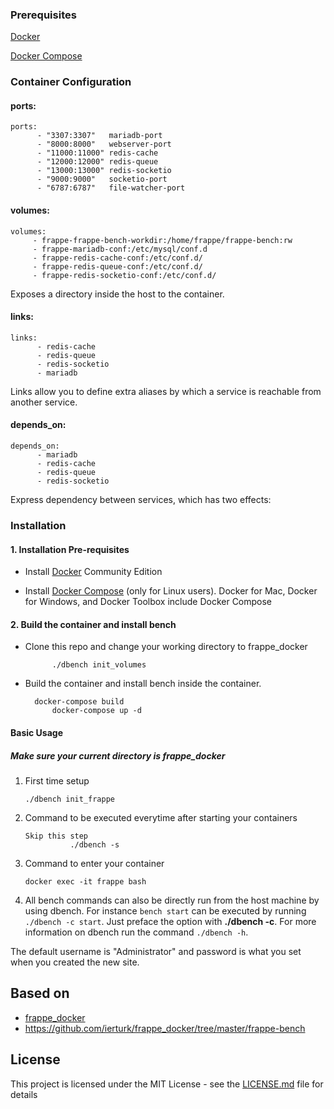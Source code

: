 ### Prerequisites

[Docker](https://www.docker.com/)

[Docker Compose](https://docs.docker.com/compose/overview/)

### Container Configuration

#### ports:

```
ports:
      - "3307:3307"   mariadb-port
      - "8000:8000"   webserver-port
      - "11000:11000" redis-cache
      - "12000:12000" redis-queue
      - "13000:13000" redis-socketio
      - "9000:9000"   socketio-port
      - "6787:6787"   file-watcher-port
```

#### volumes:

```
volumes:
     - frappe-frappe-bench-workdir:/home/frappe/frappe-bench:rw
     - frappe-mariadb-conf:/etc/mysql/conf.d
     - frappe-redis-cache-conf:/etc/conf.d/
     - frappe-redis-queue-conf:/etc/conf.d/
     - frappe-redis-socketio-conf:/etc/conf.d/
```
Exposes a directory inside the host to the container.

#### links:

```
links:
      - redis-cache
      - redis-queue
      - redis-socketio
      - mariadb
```

Links allow you to define extra aliases by which a service is reachable from another service.

#### depends_on:

```
depends_on:
      - mariadb
      - redis-cache
      - redis-queue
      - redis-socketio
```
Express dependency between services, which has two effects:

### Installation

#### 1. Installation Pre-requisites

- Install [Docker](https://docs.docker.com/engine/installation) Community Edition

- Install [Docker Compose](https://docs.docker.com/compose/install/) (only for Linux users). Docker for Mac, Docker for Windows, and Docker Toolbox include Docker Compose

#### 2. Build the container and install bench

* Clone this repo and change your working directory to frappe_docker
	
            ./dbench init_volumes

* Build the container and install bench inside the container.

		docker-compose build
            docker-compose up -d


#### Basic Usage
##### Make sure your current directory is frappe_docker
1.	First time setup 
 
		./dbench init_frappe

3.	Command to be executed everytime after starting your containers

		Skip this step
                  ./dbench -s

4.	Command to enter your container  

		docker exec -it frappe bash 

5.	All bench commands can also be directly run from the host machine by using dbench. For instance ```bench start``` can be executed by running ```./dbench -c start```. Just preface the option with <b>./dbench -c</b>. For more information on dbench run the command ```./dbench -h```.

The default username is "Administrator" and password is what you set when you created the new site.

## Based on

* [frappe_docker](https://github.com/frappe/frappe_docker)
* https://github.com/ierturk/frappe_docker/tree/master/frappe-bench

## License

This project is licensed under the MIT License - see the [LICENSE.md](LICENSE.md) file for details
